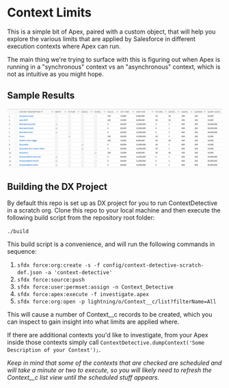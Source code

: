 # Context Limits #

This is a simple bit of Apex, paired with a custom object, that will help you explore the various limits that are applied by Salesforce in different execution contexts where Apex can run.

The main thing we're trying to surface with this is figuring out when Apex is running in a "synchronous" context vs an "asynchronous" context, which is not as intuitive as you might hope.

## Sample Results ##

![Here are the standard contexts the ContextDetective will expose](/data/contexts.png)

## Building the DX Project ##

By default this repo is set up as DX project for you to run ContextDetective in a scratch org. Clone this repo to your local machine and then execute the following build script from the repository root folder:

`./build`

This build script is a convenience, and will run the following commands in sequence:

1. `sfdx force:org:create -s -f config/context-detective-scratch-def.json -a 'context-detective'`
2. `sfdx force:source:push`
3. `sfdx force:user:permset:assign -n Context_Detective`
4. `sfdx force:apex:execute -f investigate.apex`
5. `sfdx force:org:open -p lightning/o/Context__c/list?filterName=All`

This will cause a number of Context__c records to be created, which you can inspect to gain insight into what limits are applied where.

If there are additional contexts you'd like to investigate, from your Apex inside those contexts simply call `ContextDetective.dumpContext('Some Description of your Context');`.

*Keep in mind that some of the contexts that are checked are scheduled and will take a minute or two to execute, so you will likely need to refresh the Context__c list view until the scheduled stuff appears.*
